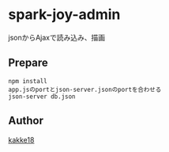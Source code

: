 spark-joy-admin
===
jsonからAjaxで読み込み、描画

## Prepare
```
npm install
app.jsのportとjson-server.jsonのportを合わせる
json-server db.json
```

## Author
[kakke18](https://github.com/kakke18)
